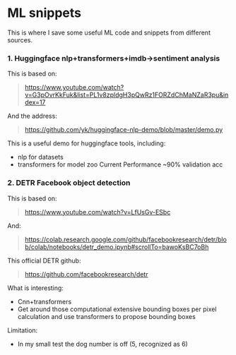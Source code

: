 # ML snippets
This is where I save some useful ML code and snippets from different sources.
### 1. Huggingface nlp+transformers+imdb->sentiment analysis
This is based on:
> https://www.youtube.com/watch?v=G3pOvrKkFuk&list=PL1v8zpldgH3pQwRz1FORZdChMaNZaR3pu&index=17

And the address:
> https://github.com/yk/huggingface-nlp-demo/blob/master/demo.py

This is a useful demo for huggingface tools, including:
- nlp for datasets
- transformers for model zoo
Current Performance ~90% validation acc

### 2. DETR Facebook object detection

This is based on:
> https://www.youtube.com/watch?v=LfUsGv-ESbc

And:
> https://colab.research.google.com/github/facebookresearch/detr/blob/colab/notebooks/detr_demo.ipynb#scrollTo=bawoKsBC7oBh

This official DETR github:
> https://github.com/facebookresearch/detr

What is interesting:
- Cnn+transformers
- Get around those computational extensive bounding boxes per pixel calculation and use transformers to propose bounding boxes

Limitation:
- In my small test the dog number is off (5, recognized as 6)
